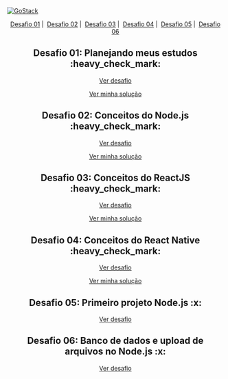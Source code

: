 <a href="https://rocketseat.com.br/gostack">
  <img alt="GoStack" src="https://storage.googleapis.com/golden-wind/bootcamp-gostack/header-desafios.png" />
</a>

<p align = "center">
   <a href="#desafio-01-planejando-meus-estudos-heavy_check_mark">Desafio 01</a>&nbsp;|&nbsp;
   <a href="#desafio-02-conceitos-do-nodejs-heavy_check_mark">Desafio 02</a>&nbsp;|&nbsp;
   <a href="#desafio-03-conceitos-do-reactjs-heavy_check_mark">Desafio 03</a>&nbsp;|&nbsp;
   <a href="#desafio-04-conceitos-do-react-native-heavy_check_mark">Desafio 04</a>&nbsp;|&nbsp;
   <a href="#desafio-05-primeiro-projeto-nodejs-x">Desafio 05</a>&nbsp;|&nbsp;
   <a href="#desafio-06-banco-de-dados-e-upload-de-arquivos-no-nodejs-x">Desafio 06</a>
</p>

<h2 align="center"> Desafio 01: Planejando meus estudos :heavy_check_mark: </h2>

<p align="center">
  <a href="https://github.com/Rocketseat/bootcamp-gostack-desafios/tree/master/desafio-01">Ver desafio</a>
</p>

<p align="center">
  <a href="https://uploaddeimagens.com.br/images/002/581/935/original/Selection_014.png?1586481635">Ver minha solução</a>
</p>

<h2 align="center"> Desafio 02: Conceitos do Node.js :heavy_check_mark: </h2>

<p align="center">
  <a href="https://github.com/Rocketseat/bootcamp-gostack-desafios/tree/master/desafio-conceitos-nodejs">Ver desafio</a>
</p>

<p align="center">
  <a href="https://github.com/navarrotheus/gostack-challenges/tree/master/challenge-02">Ver minha solução</a>
</p>

<h2 align="center"> Desafio 03: Conceitos do ReactJS :heavy_check_mark: </h2>

<p align="center">
  <a href="https://github.com/Rocketseat/bootcamp-gostack-desafios/tree/master/desafio-conceitos-reactjs">Ver desafio</a>
</p>

<p align="center">
  <a href="https://github.com/navarrotheus/gostack-challenges/tree/master/challenge-03">Ver minha solução</a>
</p>

<h2 align="center"> Desafio 04: Conceitos do React Native :heavy_check_mark: </h2>

<p align="center">
  <a href="https://github.com/Rocketseat/bootcamp-gostack-desafios/tree/master/desafio-conceitos-react-native">Ver desafio</a>
</p>

<p align="center">
  <a href="https://github.com/navarrotheus/gostack-challenges/tree/master/challenge-04">Ver minha solução</a>
</p>


<h2 align="center"> Desafio 05: Primeiro projeto Node.js :x: </h2>

<p align="center">
  <a href="https://github.com/Rocketseat/bootcamp-gostack-desafios/tree/master/desafio-fundamentos-nodejs">Ver desafio</a>
</p>

<h2 align="center"> Desafio 06: Banco de dados e upload de arquivos no Node.js :x: </h2>

<p align="center">
  <a href="https://github.com/Rocketseat/bootcamp-gostack-desafios/tree/master/desafio-database-upload">Ver desafio</a>
</p>

